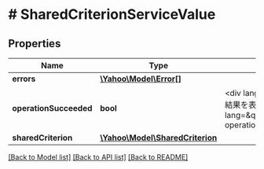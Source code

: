 # # SharedCriterionServiceValue

## Properties

Name | Type | Description | Notes
------------ | ------------- | ------------- | -------------
**errors** | [**\Yahoo\Model\Error[]**](Error.md) |  | [optional] 
**operationSucceeded** | **bool** | &lt;div lang&#x3D;\&quot;ja\&quot;&gt;処理結果を表示します。&lt;/div&gt;&lt;div lang&#x3D;\&quot;en\&quot;&gt;Showing operation result.&lt;/div&gt; | [optional] 
**sharedCriterion** | [**\Yahoo\Model\SharedCriterion**](SharedCriterion.md) |  | [optional] 

[[Back to Model list]](../../README.md#documentation-for-models) [[Back to API list]](../../README.md#documentation-for-api-endpoints) [[Back to README]](../../README.md)


